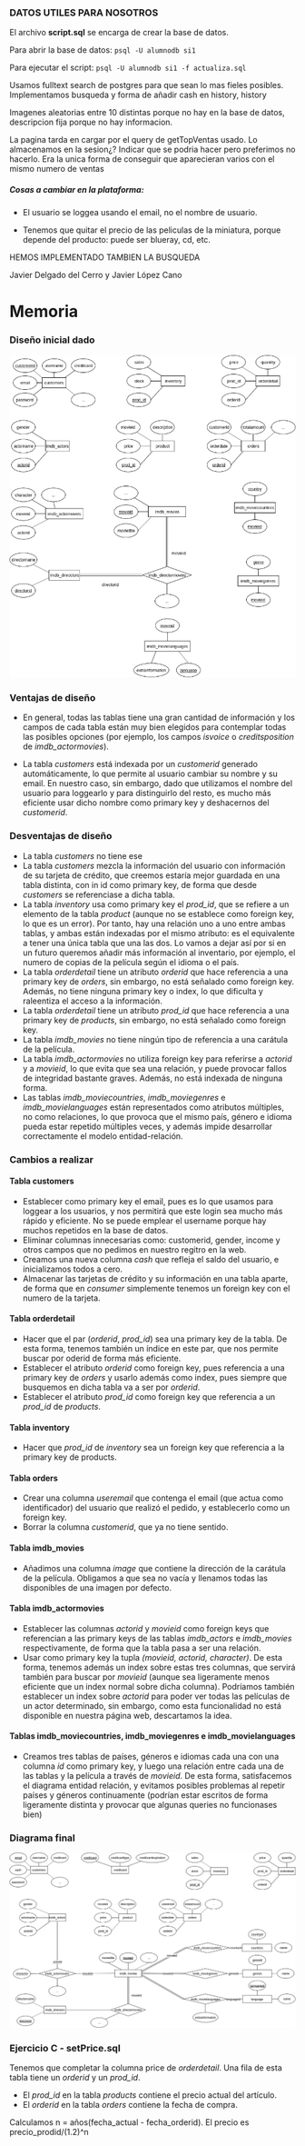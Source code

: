 ### DATOS UTILES PARA NOSOTROS

El archivo **script.sql** se encarga de crear la base de datos.

Para abrir la base de datos: `psql -U alumnodb si1`

Para ejecutar el script: `psql -U alumnodb si1 -f actualiza.sql`

Usamos fulltext search de postgres para que sean lo mas fieles posibles.
Implementamos busqueda y forma de añadir cash en history, history

Imagenes aleatorias entre 10 distintas porque no hay en la base de datos, descripcion fija porque no hay informacion.

La pagina tarda en cargar por el query de getTopVentas usado. Lo almacenamos en la sesion¿? Indicar que se podria hacer pero preferimos no hacerlo. Era la unica forma de conseguir que aparecieran varios con el mismo numero de ventas

##### Cosas a cambiar en la plataforma:

- El usuario se loggea usando el email, no el nombre de usuario.

- Tenemos que quitar el precio de las peliculas de la miniatura, porque depende del producto: puede ser blueray, cd, etc.



HEMOS IMPLEMENTADO TAMBIEN LA BUSQUEDA




Javier Delgado del Cerro y Javier López Cano

# Memoria
### Diseño inicial dado

![](diagram.png)

### Ventajas de diseño

- En general, todas las tablas tiene una gran cantidad de información y los campos de cada tabla están muy bien elegidos para contemplar todas las posibles opciones (por ejemplo, los campos *isvoice* o *creditsposition* de *imdb_actormovies*).

- La tabla *customers* está indexada por un *customerid* generado automáticamente, lo que permite al usuario cambiar su nombre y su email. En nuestro caso, sin embargo, dado que utilizamos el nombre del usuario para loggearlo y para distinguirlo del resto, es mucho más eficiente usar dicho nombre como primary key y deshacernos del *customerid*.

### Desventajas de diseño

- La tabla *customers* no tiene ese
- La tabla *customers* mezcla la información del usuario con información de su tarjeta de crédito, que creemos estaría mejor guardada en una tabla distinta, con in id como primary key, de forma que desde *customers* se referenciase a dicha tabla.
- La tabla *inventory* usa como primary key el *prod_id*, que se refiere a un elemento de la tabla *product* (aunque no se establece como foreign key, lo que es un error). Por tanto, hay una relación uno a uno entre ambas tablas, y ambas están indexadas por el mismo atributo: es el equivalente a tener una única tabla que una las dos. Lo vamos a dejar así por si en un futuro queremos añadir más información al inventario, por ejemplo, el numero de copias de la película según el idioma o el país.
- La tabla *orderdetail* tiene un atributo *orderid* que hace referencia a una primary key de *orders*, sin embargo, no está señalado como foreign key. Además, no tiene ninguna primary key o index, lo que dificulta y raleentiza el acceso a la información.
- La tabla *orderdetail* tiene un atributo *prod_id* que hace referencia a una primary key de *products*, sin embargo, no está señalado como foreign key.
- La tabla *imdb_movies* no tiene ningún tipo de referencia a una carátula de la película.
- La tabla *imdb_actormovies* no utiliza foreign key para referirse a *actorid* y a *movieid*, lo que evita que sea una relación, y puede provocar fallos de integridad bastante graves. Además, no está indexada de ninguna forma.
- Las tablas *imdb_moviecountries*, *imdb_moviegenres* e *imdb_movielanguages* están representados como atributos múltiples, no como relaciones, lo que provoca que el mismo país, género e idioma pueda estar repetido múltiples veces, y además impide desarrollar correctamente el modelo entidad-relación.

### Cambios a realizar

#### Tabla customers

- Establecer como primary key el email, pues es lo que usamos para loggear a los usuarios, y nos permitirá que este login sea mucho más rápido y eficiente. No se puede emplear el username porque hay muchos repetidos en la base de datos.
- Eliminar columnas innecesarias como: customerid, gender, income y otros campos que no pedimos en nuestro regitro en la web.
- Creamos una nueva columna *cash* que refleja el saldo del usuario, e inicializamos todos a cero.
- Almacenar las tarjetas de crédito y su información en una tabla aparte, de forma que en *consumer* simplemente tenemos un foreign key con el numero de la tarjeta.

#### Tabla orderdetail
- Hacer que el par (*orderid*, *prod_id*) sea una primary key de la tabla. De esta forma, tenemos también un índice en este par, que nos permite buscar por oderid de forma más eficiente.
- Establecer el atributo *orderid* como foreign key, pues referencia a una primary key de *orders* y usarlo además como index, pues siempre que busquemos en dicha tabla va a ser por *orderid*.
- Establecer el atributo *prod_id* como foreign key que referencia a un *prod_id* de *products*.

#### Tabla inventory

- Hacer que *prod_id* de *inventory* sea un foreign key que referencia a la primary key de products.

#### Tabla orders

- Crear una columna *useremail* que contenga el email (que actua como identificador) del usuario que realizó el pedido, y establecerlo como un foreign key.
- Borrar la columna *customerid*, que ya no tiene sentido.

#### Tabla imdb_movies

- Añadimos una columna *image* que contiene la dirección de la carátula de la película. Obligamos a que sea no vacía y llenamos todas las disponibles de una imagen por defecto.

#### Tabla imdb_actormovies

- Establecer las columnas *actorid* y *movieid* como foreign keys que referencian a las primary keys de las tablas *imdb_actors* e *imdb_movies* respectivamente, de forma que la tabla pasa a ser una relación.
- Usar como primary key la tupla *(movieid, actorid, character)*. De esta forma, tenemos además un index sobre estas tres columnas, que servirá también para buscar por *movieid* (aunque sea ligeramente menos eficiente que un index normal sobre dicha columna). Podríamos también establecer un index sobre *actorid* para poder ver todas las películas de un actor determinado, sin embargo, como esta funcionalidad no está disponible en nuestra página web, descartamos la idea.

#### Tablas imdb_moviecountries, imdb_moviegenres e imdb_movielanguages

- Creamos tres tablas de países, géneros e idiomas cada una con una columna *id* como primary key, y luego una relación entre cada una de las tablas y la película a través de *movieid*. De esta forma, satisfacemos el diagrama entidad relación, y evitamos posibles problemas al repetir países y géneros continuamente (podrían estar escritos de forma ligeramente distinta y provocar que algunas queries no funcionases bien)

### Diagrama final

![](diagram_final.png)




### Ejercicio C - setPrice.sql

Tenemos que completar la columna price de *orderdetail*. Una fila de esta tabla tiene un *orderid* y un *prod_id*.

- El *prod_id* en la tabla *products* contiene el precio actual del artículo.
- El *orderid* en la tabla *orders* contiene la fecha de compra.

Calculamos n = años(fecha_actual - fecha_orderid). El precio es precio_prodid/(1.2)^n
